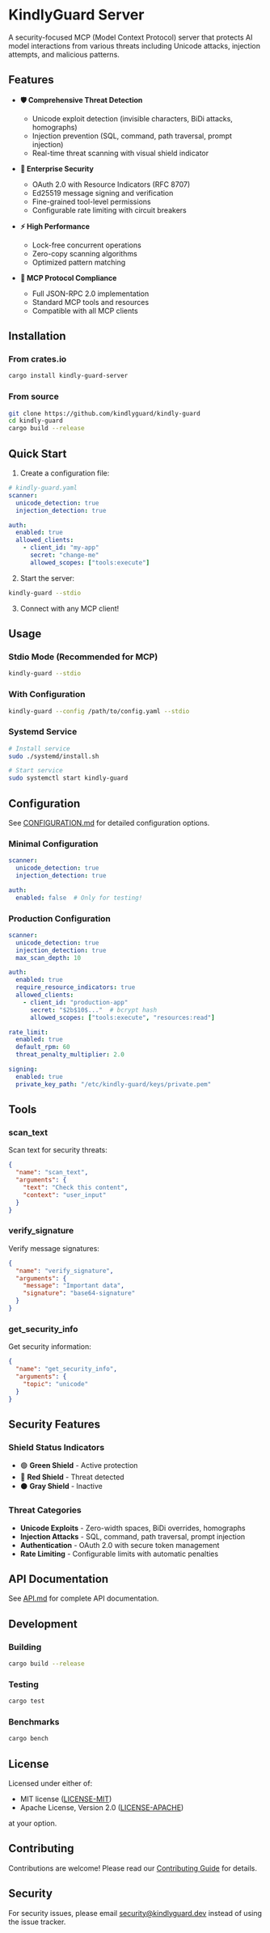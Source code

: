 # KindlyGuard Server

A security-focused MCP (Model Context Protocol) server that protects AI model interactions from various threats including Unicode attacks, injection attempts, and malicious patterns.

## Features

- **🛡️ Comprehensive Threat Detection**
  - Unicode exploit detection (invisible characters, BiDi attacks, homographs)
  - Injection prevention (SQL, command, path traversal, prompt injection)
  - Real-time threat scanning with visual shield indicator

- **🔐 Enterprise Security**
  - OAuth 2.0 with Resource Indicators (RFC 8707)
  - Ed25519 message signing and verification
  - Fine-grained tool-level permissions
  - Configurable rate limiting with circuit breakers

- **⚡ High Performance**
  - Lock-free concurrent operations
  - Zero-copy scanning algorithms
  - Optimized pattern matching

- **🎯 MCP Protocol Compliance**
  - Full JSON-RPC 2.0 implementation
  - Standard MCP tools and resources
  - Compatible with all MCP clients

## Installation

### From crates.io
```bash
cargo install kindly-guard-server
```

### From source
```bash
git clone https://github.com/kindlyguard/kindly-guard
cd kindly-guard
cargo build --release
```

## Quick Start

1. Create a configuration file:
```yaml
# kindly-guard.yaml
scanner:
  unicode_detection: true
  injection_detection: true

auth:
  enabled: true
  allowed_clients:
    - client_id: "my-app"
      secret: "change-me"
      allowed_scopes: ["tools:execute"]
```

2. Start the server:
```bash
kindly-guard --stdio
```

3. Connect with any MCP client!

## Usage

### Stdio Mode (Recommended for MCP)
```bash
kindly-guard --stdio
```

### With Configuration
```bash
kindly-guard --config /path/to/config.yaml --stdio
```

### Systemd Service
```bash
# Install service
sudo ./systemd/install.sh

# Start service
sudo systemctl start kindly-guard
```

## Configuration

See [CONFIGURATION.md](https://github.com/kindlyguard/kindly-guard/blob/main/docs/CONFIGURATION.md) for detailed configuration options.

### Minimal Configuration
```yaml
scanner:
  unicode_detection: true
  injection_detection: true

auth:
  enabled: false  # Only for testing!
```

### Production Configuration
```yaml
scanner:
  unicode_detection: true
  injection_detection: true
  max_scan_depth: 10

auth:
  enabled: true
  require_resource_indicators: true
  allowed_clients:
    - client_id: "production-app"
      secret: "$2b$10$..."  # bcrypt hash
      allowed_scopes: ["tools:execute", "resources:read"]

rate_limit:
  enabled: true
  default_rpm: 60
  threat_penalty_multiplier: 2.0

signing:
  enabled: true
  private_key_path: "/etc/kindly-guard/keys/private.pem"
```

## Tools

### scan_text
Scan text for security threats:
```json
{
  "name": "scan_text",
  "arguments": {
    "text": "Check this content",
    "context": "user_input"
  }
}
```

### verify_signature
Verify message signatures:
```json
{
  "name": "verify_signature",
  "arguments": {
    "message": "Important data",
    "signature": "base64-signature"
  }
}
```

### get_security_info
Get security information:
```json
{
  "name": "get_security_info",
  "arguments": {
    "topic": "unicode"
  }
}
```

## Security Features

### Shield Status Indicators
- 🟢 **Green Shield** - Active protection
- 🔴 **Red Shield** - Threat detected
- ⚫ **Gray Shield** - Inactive

### Threat Categories
- **Unicode Exploits** - Zero-width spaces, BiDi overrides, homographs
- **Injection Attacks** - SQL, command, path traversal, prompt injection
- **Authentication** - OAuth 2.0 with secure token management
- **Rate Limiting** - Configurable limits with automatic penalties

## API Documentation

See [API.md](https://github.com/kindlyguard/kindly-guard/blob/main/docs/API.md) for complete API documentation.

## Development

### Building
```bash
cargo build --release
```

### Testing
```bash
cargo test
```

### Benchmarks
```bash
cargo bench
```

## License

Licensed under either of:
- MIT license ([LICENSE-MIT](LICENSE-MIT))
- Apache License, Version 2.0 ([LICENSE-APACHE](LICENSE-APACHE))

at your option.

## Contributing

Contributions are welcome! Please read our [Contributing Guide](CONTRIBUTING.md) for details.

## Security

For security issues, please email security@kindlyguard.dev instead of using the issue tracker.